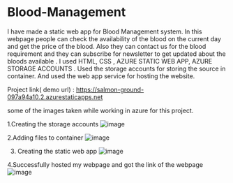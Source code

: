 # Blood-Management
I have made a static web app for Blood Management system. In this webpage people can check the availability of the blood on the current day and get the price of the blood. Also they can contact us for the blood requirement and they can subscribe for newsletter to get updated about the bloods available .
I used HTML, CSS , AZURE STATIC WEB APP, AZURE STORAGE ACCOUNTS . 
Used the storage accounts for storing the source in container.
And used the web app service for hosting the website.

Project link( demo url) : https://salmon-ground-097a94a10.2.azurestaticapps.net

some of the images taken while working in azure for this project.

1.Creating the storage accounts
![image](https://user-images.githubusercontent.com/113085481/201981101-b9303eaa-b5cb-4461-b830-a148094417cc.png)


2.Adding files to container
![image](https://user-images.githubusercontent.com/113085481/201981421-d5208281-5f8f-4c77-b9d4-9f03f6daa663.png)


3. Creating the static web app
![image](https://user-images.githubusercontent.com/113085481/201981791-90a39b7b-9955-4f81-bf53-c44f539e88f4.png)


4.Successfully hosted my webpage and got the link of the webpage
![image](https://user-images.githubusercontent.com/113085481/201982117-02030ea0-5904-45a6-9a5b-949ec6dd6741.png)
